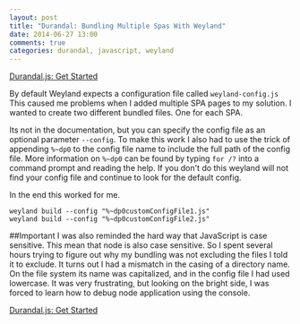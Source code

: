 ```yaml
---
layout: post
title: "Durandal: Bundling Multiple Spas With Weyland"
date: 2014-06-27 13:00
comments: true
categories: durandal, javascript, weyland
---
```

[Durandal.js: Get Started](http://bit.ly/DurandalBlog)

By default Weyland expects a configuration file called `weyland-config.js` This caused me problems when I added multiple SPA pages to my solution.  I wanted to create two different bundled files.  One for each SPA.

Its not in the documentation, but you can specify the config file as an optional parameter `--config`.  To make this work I also had to use the trick of appending `%~dp0` to the config file name to include the full path of the config file.  More information on `%~dp0` can be found by typing `for /?` into a command prompt and reading the help. If you don't do this weyland will not find your config file and continue to look for the default config.

In the end this worked for me.

	weyland build --config "%~dp0customConfigFile1.js"
	weyland build --config "%~dp0customConfigFile2.js"

##Important
I was also reminded the hard way that JavaScript is case sensitive.  This mean that node is also case sensitive.  So I spent several hours trying to figure out why my bundling was not excluding the files I told it to exclude.  It turns out I had a mismatch in the casing of a directory name.  On the file system its name was capitalized, and in the config file I had used lowercase.  It was very frustrating, but looking on the bright side, I was forced to learn how to debug node application using the console.

[Durandal.js: Get Started](http://bit.ly/DurandalBlog)